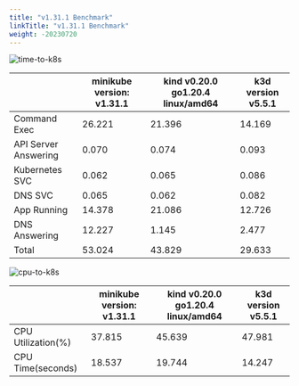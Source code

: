 ```yaml
---
title: "v1.31.1 Benchmark"
linkTitle: "v1.31.1 Benchmark"
weight: -20230720
---
```


![time-to-k8s](/images/benchmarks/timeToK8s/v1.31.1-time.png)

|                      | minikube version: v1.31.1 | kind v0.20.0 go1.20.4 linux/amd64 | k3d version v5.5.1 |
|----------------------|---------------------------|-----------------------------------|--------------------|
| Command Exec         |                    26.221 |                            21.396 |             14.169 |
| API Server Answering |                     0.070 |                             0.074 |              0.093 |
| Kubernetes SVC       |                     0.062 |                             0.065 |              0.086 |
| DNS SVC              |                     0.065 |                             0.062 |              0.082 |
| App Running          |                    14.378 |                            21.086 |             12.726 |
| DNS Answering        |                    12.227 |                             1.145 |              2.477 |
| Total                |                    53.024 |                            43.829 |             29.633 |



![cpu-to-k8s](/images/benchmarks/timeToK8s/v1.31.1-cpu.png)

|                    | minikube version: v1.31.1 | kind v0.20.0 go1.20.4 linux/amd64 | k3d version v5.5.1 |
|--------------------|---------------------------|-----------------------------------|--------------------|
| CPU Utilization(%) |                    37.815 |                            45.639 |             47.981 |
| CPU Time(seconds)  |                    18.537 |                            19.744 |             14.247 |

